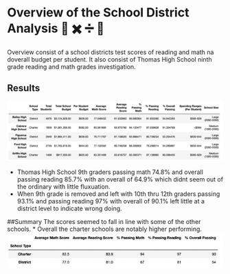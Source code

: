 # Overview of the School District Analysis :school: :heavy_multiplication_x: :heavy_division_sign: :open_book:
Overview consist of a school districts test scores of reading and math na doverall budget per student.
It also consist of Thomas High School ninth grade reading and math grades investigation.

## Results
![](https://github.com/Acromic/School_District_Analysis/blob/main/Resources/Screen%20Shot%202022-03-20%20at%206.59.29%20PM.png?raw=true)

* Thomas High School 9th graders passing math 74.8% and overall passing reading 85.7% with an overall of 64.9% which didnt seem out of the ordinary with little fluxuation.
* When 9th grade is removed and left with 10th thru 12th graders passing 93.1% and passing reading 97% with overall of 90.1% left little at a district level to indicate wrong doing.

##Summary
The scores seemed to fall in line with some of the other schools. * Overall the charter schools are notably higher performing.
![](https://github.com/Acromic/School_District_Analysis/blob/main/Resources/Screen%20Shot%202022-03-20%20at%206.42.06%20PM.png?raw=true)

